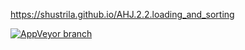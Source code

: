 https://shustrila.github.io/AHJ.2.2.loading_and_sorting

[![AppVeyor branch](https://img.shields.io/appveyor/ci/Shustrila/ahj-2-2-loading-and-sorting/master.svg)](https://ci.appveyor.com/project/Shustrila/ahj-2-2-loading-and-sorting)
